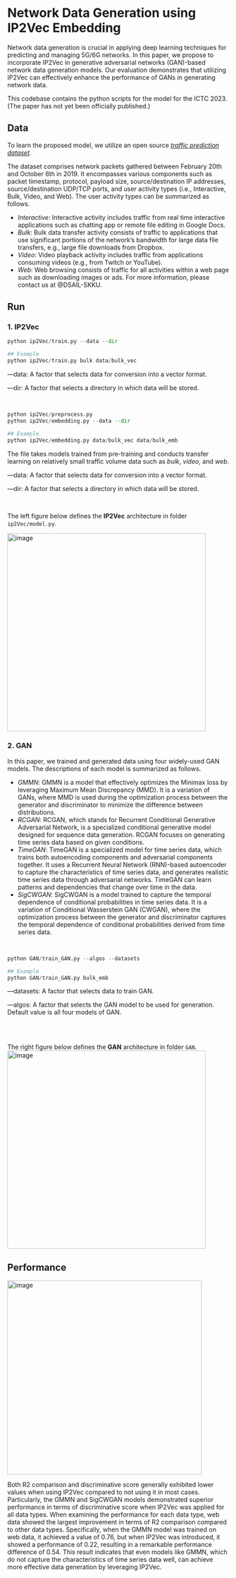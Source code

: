 # Network Data Generation using IP2Vec Embedding

Network data generation is crucial in applying deep learning techniques for predicting and managing 5G/6G networks. In this paper, we propose to incorporate IP2Vec in generative adversarial networks (GAN)-based network data generation models. Our evaluation demonstrates that utilizing IP2Vec can effectively enhance the performance of GANs in generating network data.

This codebase contains the python scripts for the model for the ICTC 2023. (The paper has not yet been officially published.)

## Data

To learn the proposed model, we utilize an open source *[traffic prediction dataset](https://www.sciencedirect.com/science/article/pii/S1389128620312081).*

The dataset comprises network packets gathered between February 20th and October 6th in 2019. It encompasses various components such as packet timestamp, protocol, payload size, source/destination IP addresses, source/destination UDP/TCP ports, and user activity types (i.e., Interactive, Bulk, Video, and Web). The user activity types can be summarized as follows.

- *Interactive*: Interactive activity includes traffic from real time interactive applications such as chatting app or remote file editing in Google Docs.
- *Bulk*: Bulk data transfer activity consists of traffic to applications that use significant portions of the network’s bandwidth for large data file transfers, e.g., large file downloads from Dropbox.
- *Video*: Video playback activity includes traffic from applications consuming videos (e.g., from Twitch or YouTube).
- *Web*: Web browsing consists of traffic for all activities within a web page such as downloading images or ads.
For more information, please contact us at @DSAIL-SKKU.

## Run

### 1. IP2Vec
```python
python ip2Vec/train.py --data --dir

## Example
python ip2Vec/train.py bulk data/bulk_vec
```

—data: A factor that selects data for conversion into a vector format.


—dir: A factor that selects a directory in which data will be stored.


<br/>

```python
python ip2Vec/preprocess.py
python ip2Vec/embedding.py --data --dir

## Example
python ip2Vec/embedding.py data/bulk_vec data/bulk_emb
```

The file takes models trained from pre-training and conducts transfer learning on relatively small traffic volume data such as *bulk*, *video*, and *web*.

—data: A factor that selects data for conversion into a vector format.


—dir: A factor that selects a directory in which data will be stored.


<br/>


The left figure below defines the **IP2Vec** architecture in folder `ip2Vec/model.py`.

<img width="450" alt="image" src="https://github.com/DSAIL-SKKU/IP2Vec-ICTC-2023/assets/60170358/eef5f203-230a-44fe-b605-2ca1965be223">

<br/>

### 2. GAN
In this paper, we trained and generated data using four widely-used GAN models. The descriptions of each model is summarized as follows.

- *GMMN*: GMMN is a model that effectively optimizes the Minimax loss by leveraging Maximum Mean Discrepancy (MMD). It is a variation of GANs, where MMD is used during the optimization process between the generator and discriminator to minimize the difference between distributions.
- *RCGAN*: RCGAN, which stands for Recurrent Conditional Generative Adversarial Network, is a specialized conditional generative model designed for sequence data generation. RCGAN focuses on generating time series data based on given conditions.
- *TimeGAN*: TimeGAN is a specialized model for time series data, which trains both autoencoding components and adversarial components together. It uses a Recurrent Neural Network (RNN)-based autoencoder to capture the characteristics of time series data, and generates realistic time series data through adversarial networks. TimeGAN can learn patterns and dependencies that change over time in the data.
- *SigCWGAN*: SigCWGAN is a model trained to capture the temporal dependence of conditional probabilities in time series data. It is a variation of Conditional Wasserstein GAN (CWGAN), where the optimization process between the generator and discriminator captures the temporal dependence of conditional probabilities derived from time series data.
<br/>

```python
python GAN/train_GAN.py --algos --datasets

## Example
python GAN/train_GAN.py bulk_emb
```

—datasets: A factor that selects data to train GAN.

—algos: A factor that selects the GAN model to be used for generation. Default value is all four models of GAN.

<br/><br/>

The right figure below defines the **GAN** architecture in folder `GAN`.
<br/>
<img width="450" alt="image" src="https://github.com/DSAIL-SKKU/IP2Vec-ICTC-2023/assets/60170358/eef5f203-230a-44fe-b605-2ca1965be223">


## Performance

<img width="441" alt="image" src="https://github.com/DSAIL-SKKU/IP2Vec-ICTC-2023/assets/60170358/47b81434-fd5f-44f7-8183-7d4db16a1003">


Both R2 comparison and discriminative score generally exhibited lower values when using IP2Vec compared to not using it in most cases. Particularly, the GMMN and SigCWGAN models demonstrated superior performance in terms of discriminative score when IP2Vec was applied for all data types. When examining the performance for each data type, web data showed the largest improvement in terms of R2 comparison compared to other data types. Specifically, when the GMMN model was trained on web data, it achieved a value of 0.76, but when IP2Vec was introduced, it showed a performance of 0.22, resulting in a remarkable performance difference of 0.54. This result indicates that even models like GMMN, which do not capture the characteristics of time series data well, can achieve more effective data generation by leveraging IP2Vec.
